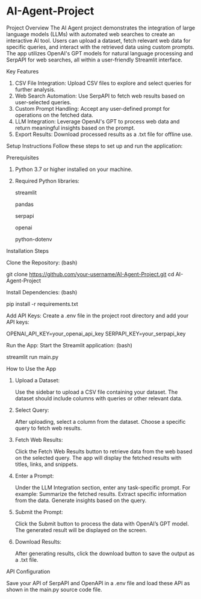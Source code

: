 # AI-Agent-Project

Project Overview
The AI Agent project demonstrates the integration of large language models (LLMs) with automated web searches to create an interactive AI tool. Users can upload a dataset, fetch relevant web data for specific queries, and interact with the retrieved data using custom prompts. The app utilizes OpenAI's GPT models for natural language processing and SerpAPI for web searches, all within a user-friendly Streamlit interface.

Key Features
1. CSV File Integration: Upload CSV files to explore and select queries for further analysis.
2. Web Search Automation: Use SerpAPI to fetch web results based on user-selected queries.
3. Custom Prompt Handling: Accept any user-defined prompt for operations on the fetched data.
4. LLM Integration: Leverage OpenAI's GPT to process web data and return meaningful insights based on the prompt.
5. Export Results: Download processed results as a .txt file for offline use.


Setup Instructions
Follow these steps to set up and run the application:

Prerequisites
1. Python 3.7 or higher installed on your machine.
2. Required Python libraries:

   streamlit
   
   pandas
   
   serpapi
   
   openai
   
   python-dotenv

Installation Steps

Clone the Repository:
(bash)

git clone https://github.com/your-username/AI-Agent-Project.git
cd AI-Agent-Project

Install Dependencies:
(bash)

pip install -r requirements.txt

Add API Keys: Create a .env file in the project root directory and add your API keys:

OPENAI_API_KEY=your_openai_api_key
SERPAPI_KEY=your_serpapi_key

Run the App: Start the Streamlit application:
(bash)

streamlit run main.py   


How to Use the App

1. Upload a Dataset:

   Use the sidebar to upload a CSV file containing your dataset.
   The dataset should include columns with queries or other relevant data.

2. Select Query:

   After uploading, select a column from the dataset.
   Choose a specific query to fetch web results.
  
3. Fetch Web Results:

   Click the Fetch Web Results button to retrieve data from the web based on the selected query.
   The app will display the fetched results with titles, links, and snippets.

4. Enter a Prompt:

   Under the LLM Integration section, enter any task-specific prompt. For example:
     Summarize the fetched results.
     Extract specific information from the data.
     Generate insights based on the query.

5. Submit the Prompt:

   Click the Submit button to process the data with OpenAI’s GPT model.
   The generated result will be displayed on the screen.

6. Download Results:

   After generating results, click the download button to save the output as a .txt file.


API Configuration

Save your API of SerpAPI and OpenAPI in a .env file and load these API as shown in the main.py source code file.
   
